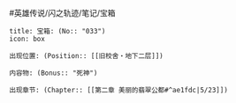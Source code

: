 #英雄传说/闪之轨迹/笔记/宝箱
```ad-quote
title: 宝箱: (No:: "033")
icon: box

出现位置: (Position:: [[旧校舍‧地下二层]])

内容物: (Bonus:: "死神")

出现章节: (Chapter:: [[第二章 美丽的翡翠公都#^ae1fdc|5/23]])

```
